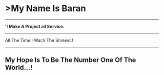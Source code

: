# >My Name Is Baran
<hr>
<b> 'I Make A Project all Service.</b>
<hr>
<b1>  All The Time I Wach The Shrewd.!</b1>
<hr>
<h2>  My Hope Is To Be The Number One Of The World...!
